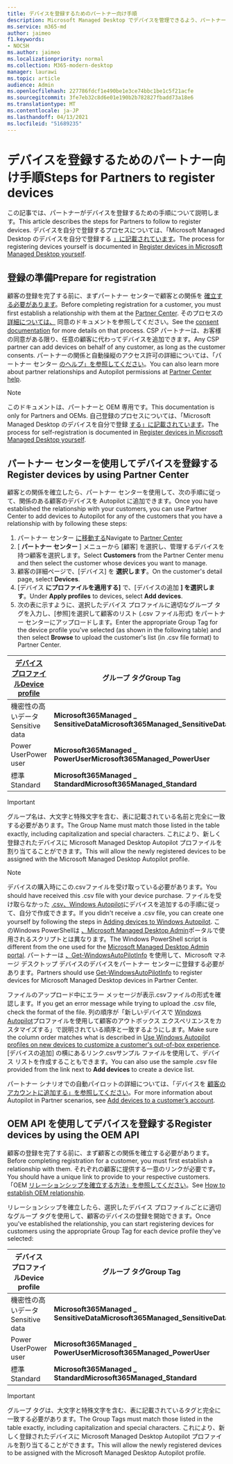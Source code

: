 ```yaml
---
title: デバイスを登録するためのパートナー向け手順
description: Microsoft Managed Desktop でデバイスを管理できるよう、パートナーがデバイスを登録する方法
ms.service: m365-md
author: jaimeo
f1.keywords:
- NOCSH
ms.author: jaimeo
ms.localizationpriority: normal
ms.collection: M365-modern-desktop
manager: laurawi
ms.topic: article
audience: Admin
ms.openlocfilehash: 227786fdcf1e490be1e3ce74bbc1be1c5f21acfe
ms.sourcegitcommit: 3fe7eb32c8d6e01e190b2b782827fbadd73a18e6
ms.translationtype: MT
ms.contentlocale: ja-JP
ms.lasthandoff: 04/13/2021
ms.locfileid: "51689235"
---
```

# <a name="steps-for-partners-to-register-devices"></a><span data-ttu-id="bac2c-103">デバイスを登録するためのパートナー向け手順</span><span class="sxs-lookup"><span data-stu-id="bac2c-103">Steps for Partners to register devices</span></span>


<span data-ttu-id="bac2c-104">この記事では、パートナーがデバイスを登録するための手順について説明します。</span><span class="sxs-lookup"><span data-stu-id="bac2c-104">This article describes the steps for Partners to follow to register devices.</span></span> <span data-ttu-id="bac2c-105">デバイスを自分で登録するプロセスについては、「Microsoft Managed Desktop のデバイスを自分で登録する [」に記載されています](register-devices-self.md)。</span><span class="sxs-lookup"><span data-stu-id="bac2c-105">The process for registering devices yourself is documented in [Register devices in Microsoft Managed Desktop yourself](register-devices-self.md).</span></span>



## <a name="prepare-for-registration"></a><span data-ttu-id="bac2c-106">登録の準備</span><span class="sxs-lookup"><span data-stu-id="bac2c-106">Prepare for registration</span></span> 
<span data-ttu-id="bac2c-107">顧客の登録を完了する前に、まずパートナー センターで顧客との関係を [確立する必要があります](https://partner.microsoft.com/dashboard)。</span><span class="sxs-lookup"><span data-stu-id="bac2c-107">Before completing registration for a customer, you must first establish a relationship with them at the [Partner Center](https://partner.microsoft.com/dashboard).</span></span> <span data-ttu-id="bac2c-108">そのプロセスの [詳細については、](/windows/deployment/windows-autopilot/registration-auth#csp-authorization) 同意のドキュメントを参照してください。</span><span class="sxs-lookup"><span data-stu-id="bac2c-108">See the [consent documentation](/windows/deployment/windows-autopilot/registration-auth#csp-authorization) for more details on that process.</span></span> <span data-ttu-id="bac2c-109">CSP パートナーは、お客様の同意がある限り、任意の顧客に代わってデバイスを追加できます。</span><span class="sxs-lookup"><span data-stu-id="bac2c-109">Any CSP partner can add devices on behalf of any customer, as long as the customer consents.</span></span> <span data-ttu-id="bac2c-110">パートナーの関係と自動操縦のアクセス許可の詳細については、「パートナー センター [のヘルプ」を参照してください](/partner-center/customers_revoke_admin_privileges#windows-autopilot)。</span><span class="sxs-lookup"><span data-stu-id="bac2c-110">You can also learn more about partner relationships and Autopilot permissions at [Partner Center help](/partner-center/customers_revoke_admin_privileges#windows-autopilot).</span></span>


> [!NOTE]
> <span data-ttu-id="bac2c-111">このドキュメントは、パートナーと OEM 専用です。</span><span class="sxs-lookup"><span data-stu-id="bac2c-111">This documentation is only for Partners and OEMs.</span></span> <span data-ttu-id="bac2c-112">自己登録のプロセスについては、「Microsoft Managed Desktop のデバイスを自分で登録 [する」に記載されています](register-devices-self.md)。</span><span class="sxs-lookup"><span data-stu-id="bac2c-112">The process for self-registration is documented in [Register devices in Microsoft Managed Desktop yourself](register-devices-self.md).</span></span>


## <a name="register-devices-by-using-partner-center"></a><span data-ttu-id="bac2c-113">パートナー センターを使用してデバイスを登録する</span><span class="sxs-lookup"><span data-stu-id="bac2c-113">Register devices by using Partner Center</span></span>

<span data-ttu-id="bac2c-114">顧客との関係を確立したら、パートナー センターを使用して、次の手順に従って、関係のある顧客のデバイスを Autopilot に追加できます。</span><span class="sxs-lookup"><span data-stu-id="bac2c-114">Once you have established the relationship with your customers, you can use Partner Center to add devices to Autopilot for any of the customers that you have a relationship with by following these steps:</span></span>

1. <span data-ttu-id="bac2c-115">パートナー センター [に移動する](https://partner.microsoft.com/dashboard)</span><span class="sxs-lookup"><span data-stu-id="bac2c-115">Navigate to [Partner Center](https://partner.microsoft.com/dashboard)</span></span>
2. <span data-ttu-id="bac2c-116">[ **パートナー センター** ] メニューから [顧客] を選択し、管理するデバイスを持つ顧客を選択します。</span><span class="sxs-lookup"><span data-stu-id="bac2c-116">Select **Customers** from the Partner Center menu and then select the customer whose devices you want to manage.</span></span>
3. <span data-ttu-id="bac2c-117">顧客の詳細ページで、[デバイス] を **選択します**。</span><span class="sxs-lookup"><span data-stu-id="bac2c-117">On the customer's detail page, select **Devices**.</span></span>
4. <span data-ttu-id="bac2c-118">[デバイス **にプロファイルを適用する]** で、[デバイスの追加 **] を選択します**。</span><span class="sxs-lookup"><span data-stu-id="bac2c-118">Under **Apply profiles** to devices, select **Add devices**.</span></span>
5. <span data-ttu-id="bac2c-119">次の表に示すように、選択したデバイス プロファイルに適切なグループ タグを入力し、[参照]を選択して顧客のリスト (.csv ファイル形式) をパートナー センターにアップロードします。</span><span class="sxs-lookup"><span data-stu-id="bac2c-119">Enter the appropriate Group Tag for the device profile you've selected (as shown in the following table) and then select **Browse** to upload the customer's list (in .csv file format) to Partner Center.</span></span>

|[<span data-ttu-id="bac2c-120">デバイス プロファイル</span><span class="sxs-lookup"><span data-stu-id="bac2c-120">Device profile</span></span>](../service-description/profiles.md)  |<span data-ttu-id="bac2c-121">グループ タグ</span><span class="sxs-lookup"><span data-stu-id="bac2c-121">Group Tag</span></span>  |
|---------|---------|
|<span data-ttu-id="bac2c-122">機密性の高いデータ</span><span class="sxs-lookup"><span data-stu-id="bac2c-122">Sensitive data</span></span>     |<span data-ttu-id="bac2c-123">**Microsoft365Managed \_ SensitiveData**</span><span class="sxs-lookup"><span data-stu-id="bac2c-123">**Microsoft365Managed\_SensitiveData**</span></span>    |
|<span data-ttu-id="bac2c-124">Power User</span><span class="sxs-lookup"><span data-stu-id="bac2c-124">Power user</span></span>     | <span data-ttu-id="bac2c-125">**Microsoft365Managed \_ PowerUser**</span><span class="sxs-lookup"><span data-stu-id="bac2c-125">**Microsoft365Managed\_PowerUser**</span></span>          |
|<span data-ttu-id="bac2c-126">標準</span><span class="sxs-lookup"><span data-stu-id="bac2c-126">Standard</span></span>     | <span data-ttu-id="bac2c-127">**Microsoft365Managed \_ Standard**</span><span class="sxs-lookup"><span data-stu-id="bac2c-127">**Microsoft365Managed\_Standard**</span></span>        |

> [!IMPORTANT]
> <span data-ttu-id="bac2c-128">グループ名は、大文字と特殊文字を含む、表に記載されている名前と完全に一致する必要があります。</span><span class="sxs-lookup"><span data-stu-id="bac2c-128">The Group Name must match those listed in the table exactly, including capitalization and special characters.</span></span> <span data-ttu-id="bac2c-129">これにより、新しく登録されたデバイスに Microsoft Managed Desktop Autopilot プロファイルを割り当てることができます。</span><span class="sxs-lookup"><span data-stu-id="bac2c-129">This will allow the newly registered devices to be assigned with the Microsoft Managed Desktop Autopilot profile.</span></span>

>[!NOTE]
> <span data-ttu-id="bac2c-130">デバイスの購入時にこの.csvファイルを受け取っている必要があります。</span><span class="sxs-lookup"><span data-stu-id="bac2c-130">You should have received this .csv file with your device purchase.</span></span> <span data-ttu-id="bac2c-131">ファイルを受け取らなかった [.csv、Windows Autopilot](/windows/deployment/windows-autopilot/add-devices#collecting-the-hardware-id-from-existing-devices-using-powershell)にデバイスを追加するの手順に従って、自分で作成できます。</span><span class="sxs-lookup"><span data-stu-id="bac2c-131">If you didn't receive a .csv file, you can create one yourself by following the steps in [Adding devices to Windows Autopilot](/windows/deployment/windows-autopilot/add-devices#collecting-the-hardware-id-from-existing-devices-using-powershell).</span></span> <span data-ttu-id="bac2c-132">このWindows PowerShellは [、Microsoft Managed Desktop Admin](./register-devices-self.md#obtain-the-hardware-hash)ポータルで使用されるスクリプトとは異なります。</span><span class="sxs-lookup"><span data-stu-id="bac2c-132">The Windows PowerShell script is different from the one used for the [Microsoft Managed Desktop Admin portal](./register-devices-self.md#obtain-the-hardware-hash).</span></span> <span data-ttu-id="bac2c-133">パートナーは [、Get-WindowsAutoPilotInfo](https://www.powershellgallery.com/packages/Get-WindowsAutoPilotInfo) を使用して、Microsoft マネージ デスクトップ デバイスのデバイスをパートナー センターに登録する必要があります。</span><span class="sxs-lookup"><span data-stu-id="bac2c-133">Partners should use [Get-WindowsAutoPilotInfo](https://www.powershellgallery.com/packages/Get-WindowsAutoPilotInfo) to register devices for Microsoft Managed Desktop devices in Partner Center.</span></span>

<span data-ttu-id="bac2c-134">ファイルのアップロード中にエラー メッセージが表示.csvファイルの形式を確認します。</span><span class="sxs-lookup"><span data-stu-id="bac2c-134">If you get an error message while trying to upload the .csv file, check the format of the file.</span></span> <span data-ttu-id="bac2c-135">列の順序が「新しいデバイスで [Windows Autopilot](/partner-center/autopilot#add-devices-to-a-customers-account)プロファイルを使用して顧客のアウトボックス エクスペリエンスをカスタマイズする」で説明されている順序と一致するようにします。</span><span class="sxs-lookup"><span data-stu-id="bac2c-135">Make sure the column order matches what is described in [Use Windows Autopilot profiles on new devices to customize a customer's out-of-box experience](/partner-center/autopilot#add-devices-to-a-customers-account).</span></span> <span data-ttu-id="bac2c-136">[デバイスの追加] の横にあるリンク.csvサンプル ファイルを使用して、デバイス リストを作成することもできます。</span><span class="sxs-lookup"><span data-stu-id="bac2c-136">You can also use the sample .csv file provided from the link next to **Add devices** to create a device list.</span></span> 

<span data-ttu-id="bac2c-137">パートナー シナリオでの自動パイロットの詳細については、「デバイスを [顧客のアカウントに追加する」を参照してください](/partner-center/autopilot#add-devices-to-a-customers-account)。</span><span class="sxs-lookup"><span data-stu-id="bac2c-137">For more information about Autopilot in Partner scenarios, see [Add devices to a customer’s account](/partner-center/autopilot#add-devices-to-a-customers-account).</span></span>


## <a name="register-devices-by-using-the-oem-api"></a><span data-ttu-id="bac2c-138">OEM API を使用してデバイスを登録する</span><span class="sxs-lookup"><span data-stu-id="bac2c-138">Register devices by using the OEM API</span></span>

<span data-ttu-id="bac2c-139">顧客の登録を完了する前に、まず顧客との関係を確立する必要があります。</span><span class="sxs-lookup"><span data-stu-id="bac2c-139">Before completing registration for a customer, you must first establish a relationship with them.</span></span> <span data-ttu-id="bac2c-140">それぞれの顧客に提供する一意のリンクが必要です。</span><span class="sxs-lookup"><span data-stu-id="bac2c-140">You should have a unique link to provide to your respective customers.</span></span> <span data-ttu-id="bac2c-141">「OEM [リレーションシップを確立する方法」を参照してください](/windows/deployment/windows-autopilot/registration-auth#oem-authorization)。</span><span class="sxs-lookup"><span data-stu-id="bac2c-141">See [How to establish OEM relationship](/windows/deployment/windows-autopilot/registration-auth#oem-authorization).</span></span>

<span data-ttu-id="bac2c-142">リレーションシップを確立したら、選択したデバイス プロファイルごとに適切なグループ タグを使用して、顧客のデバイスの登録を開始できます。</span><span class="sxs-lookup"><span data-stu-id="bac2c-142">Once you've established the relationship, you can start registering devices for customers using the appropriate Group Tag for each device profile they've selected:</span></span>


|<span data-ttu-id="bac2c-143">デバイス プロファイル</span><span class="sxs-lookup"><span data-stu-id="bac2c-143">Device profile</span></span>  |<span data-ttu-id="bac2c-144">グループ タグ</span><span class="sxs-lookup"><span data-stu-id="bac2c-144">Group Tag</span></span>  |
|---------|---------|
|<span data-ttu-id="bac2c-145">機密性の高いデータ</span><span class="sxs-lookup"><span data-stu-id="bac2c-145">Sensitive data</span></span>     | <span data-ttu-id="bac2c-146">**Microsoft365Managed \_ SensitiveData**</span><span class="sxs-lookup"><span data-stu-id="bac2c-146">**Microsoft365Managed\_SensitiveData**</span></span>     |
|<span data-ttu-id="bac2c-147">Power User</span><span class="sxs-lookup"><span data-stu-id="bac2c-147">Power user</span></span>     | <span data-ttu-id="bac2c-148">**Microsoft365Managed \_ PowerUser**</span><span class="sxs-lookup"><span data-stu-id="bac2c-148">**Microsoft365Managed\_PowerUser**</span></span>          |
|<span data-ttu-id="bac2c-149">標準</span><span class="sxs-lookup"><span data-stu-id="bac2c-149">Standard</span></span>     | <span data-ttu-id="bac2c-150">**Microsoft365Managed \_ Standard**</span><span class="sxs-lookup"><span data-stu-id="bac2c-150">**Microsoft365Managed\_Standard**</span></span>      |

> [!IMPORTANT]
> <span data-ttu-id="bac2c-151">グループ タグは、大文字と特殊文字を含む、表に記載されているタグと完全に一致する必要があります。</span><span class="sxs-lookup"><span data-stu-id="bac2c-151">The Group Tags must match those listed in the table exactly, including capitalization and special characters.</span></span> <span data-ttu-id="bac2c-152">これにより、新しく登録されたデバイスに Microsoft Managed Desktop Autopilot プロファイルを割り当てることができます。</span><span class="sxs-lookup"><span data-stu-id="bac2c-152">This will allow the newly registered devices to be assigned with the Microsoft Managed Desktop Autopilot profile.</span></span>